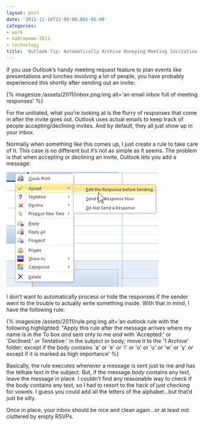 ```yaml
---
layout: post
date: '2011-11-14T23:00:00.001-05:00'
categories:
- work
- nablopomo-2011
- technology
title: 'Outlook Tip: Automatically Archive Annoying Meeting Invitation Responses'
---
```


If you use Outlook’s handy meeting request feature to plan events like presentations and lunches involving a lot of people, you have probably experienced this shortly after sending out an invite:

{% imagesize /assets/2011/inbox.png:img alt='an email inbox full of meeting responses' %}

For the unitiated, what you’re looking at is the flurry of responses that come in after the invite goes out. Outlook uses actual emails to keep track of people accepting/declining invites. And by default, they all just show up in your inbox. 

Normally when something like this comes up, I just create a rule to take care of it. This case is no different but it’s not as simple as it seems. The problem is that when accepting or declining an invite, Outlook lets you add a message:

![a screenshot of an outlook user accepting a meeting with a custom message](/assets/2011/accept-meeting.png)  

I don’t want to automatically process or hide the responses if the sender went to the trouble to actually write something inside. With that in mind, I have the following rule:

{% imagesize /assets/2011/rule.png:img alt='an outlook rule with the following highlighted: "Apply this rule after the message arrives where my name is in the To box *and* sent only to me *and* with 'Accepted:' or 'Declined:' or Tentative:' in the subject or body; move it to the '1 Archive' folder; except if the body contains 'a' or 'e' or 'i' or 'o' or 'u' or 'w' or 'y' *or* except if it is marked as high importance' %}

Basically, the rule executes whenever a message is sent just to me and has the telltale text in the subject. But, if the message *body* contains any text, leave the message in place. I couldn’t find any reasonable way to check if the body contains any text, so I had to resort to the hack of just checking for vowels. I guess you could add all the letters of the alphabet...but that’d just be silly.

Once in place, your inbox should be nice and clean again...or at least not cluttered by empty RSVPs.